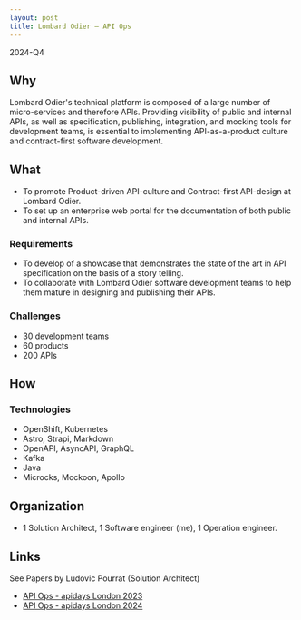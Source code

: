 ```yaml
---
layout: post
title: Lombard Odier – API Ops
---
```


2024-Q4

## Why
Lombard Odier's technical platform is composed of a large number of micro-services and therefore APIs. Providing visibility of public and internal APIs, as well as specification, publishing, integration, and mocking tools for development teams, is essential to implementing API-as-a-product culture and contract-first software development.

## What

* To promote Product-driven API-culture and Contract-first API-design at Lombard Odier.
* To set up an enterprise web portal for the documentation of both public and internal APIs.

### Requirements

* To develop of a showcase that demonstrates the state of the art in API specification on the basis of a story telling.
* To collaborate with Lombard Odier software development teams to help them mature in designing and publishing their APIs.
  
### Challenges

* 30 development teams
* 60 products
* 200 APIs

## How

### Technologies

* OpenShift, Kubernetes
* Astro, Strapi, Markdown
* OpenAPI, AsyncAPI, GraphQL
* Kafka
* Java
* Microcks, Mockoon, Apollo

## Organization

* 1 Solution Architect, 1 Software engineer (me), 1 Operation engineer.

## Links

See Papers by Ludovic Pourrat (Solution Architect)
- [API Ops - apidays London 2023](https://fr.slideshare.net/slideshow/apidays-london-2023-api-metrics-matters-in-apiops-ludovic-pourrat-lombard-odier-group/261242303)
- [API Ops - apidays London 2024](https://mastodon.social/@microcksio/113199560575565313)
